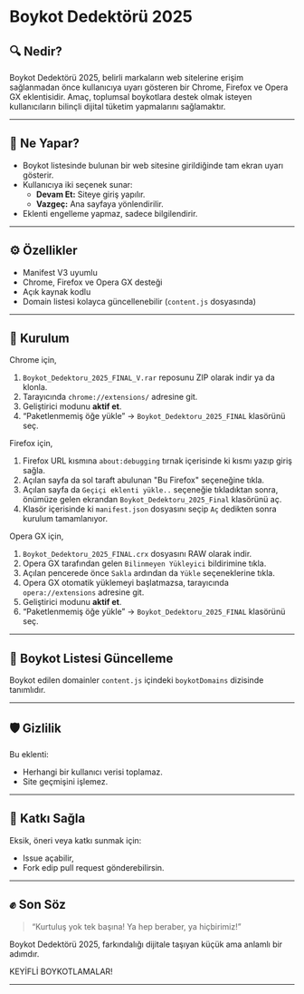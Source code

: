 
# Boykot Dedektörü 2025

## 🔍 Nedir?

Boykot Dedektörü 2025, belirli markaların web sitelerine erişim sağlanmadan önce kullanıcıya uyarı gösteren bir Chrome, Firefox ve Opera GX eklentisidir. Amaç, toplumsal boykotlara destek olmak isteyen kullanıcıların bilinçli dijital tüketim yapmalarını sağlamaktır.

---

## 🎯 Ne Yapar?

- Boykot listesinde bulunan bir web sitesine girildiğinde tam ekran uyarı gösterir.
- Kullanıcıya iki seçenek sunar:
  - **Devam Et:** Siteye giriş yapılır.
  - **Vazgeç:** Ana sayfaya yönlendirilir.
- Eklenti engelleme yapmaz, sadece bilgilendirir.

---

## ⚙️ Özellikler

- Manifest V3 uyumlu
- Chrome, Firefox ve Opera GX desteği
- Açık kaynak kodlu
- Domain listesi kolayca güncellenebilir (`content.js` dosyasında)

---

## 🚀 Kurulum

Chrome için,
1. `Boykot_Dedektoru_2025_FINAL_V.rar` reposunu ZIP olarak indir ya da klonla.
2. Tarayıcında `chrome://extensions/` adresine git.
3. Geliştirici modunu **aktif et**.
4. “Paketlenmemiş öğe yükle” → `Boykot_Dedektoru_2025_FINAL` klasörünü seç.

Firefox için,
1. Firefox URL kısmına `about:debugging` tırnak içerisinde ki kısmı yazıp giriş sağla.
2. Açılan sayfa da sol taraft abulunan "Bu Firefox" seçeneğine tıkla.
3. Açılan sayfa da `Geçiçi eklenti yükle..` seçeneğie tıkladıktan sonra, önümüze gelen ekrandan `Boykot_Dedektoru_2025_Final` klasörünü aç.
4. Klasör içerisinde ki `manifest.json` dosyasını seçip `Aç` dedikten sonra kurulum tamamlanıyor.

Opera GX için,
1. `Boykot_Dedektoru_2025_FINAL.crx` dosyasını RAW olarak indir.
2. Opera GX tarafından gelen `Bilinmeyen Yükleyici` bildirimine tıkla.
3. Açılan pencerede önce `Sakla` ardından da `Yükle` seçeneklerine tıkla.
4. Opera GX otomatik yüklemeyi başlatmazsa, tarayıcında `opera://extensions` adresine git.
5. Geliştirici modunu **aktif et**.
6. “Paketlenmemiş öğe yükle” → `Boykot_Dedektoru_2025_FINAL` klasörünü seç.

---

## 📌 Boykot Listesi Güncelleme

Boykot edilen domainler `content.js` içindeki `boykotDomains` dizisinde tanımlıdır.

---

## 🛡️ Gizlilik

Bu eklenti:
- Herhangi bir kullanıcı verisi toplamaz.
- Site geçmişini işlemez.

---

## 🧩 Katkı Sağla

Eksik, öneri veya katkı sunmak için:
- Issue açabilir,
- Fork edip pull request gönderebilirsin.

---

## ✊ Son Söz

> “Kurtuluş yok tek başına! Ya hep beraber, ya hiçbirimiz!”

Boykot Dedektörü 2025, farkındalığı dijitale taşıyan küçük ama anlamlı bir adımdır.

KEYİFLİ BOYKOTLAMALAR!

---
